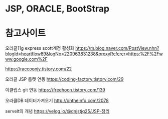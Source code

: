 # JSP, ORACLE, BootStrap
# 참고사이트
오라클11g express scott계정 활성화
https://m.blog.naver.com/PostView.nhn?blogId=heartflow89&logNo=220963831238&proxyReferer=https:%2F%2Fwww.google.com%2F

https://raccoonjy.tistory.com/22

오라클 JSP 톰캣 연동
https://coding-factory.tistory.com/29

이클립스 git 연동
https://freehoon.tistory.com/139

오라클DB 데이터가져오기
http://ontheinfo.com/2078

servelt의 개념 https://velog.io/@dnjstjq25/JSP-정리



